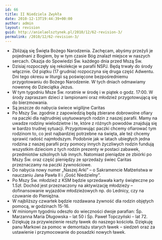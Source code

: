 ```yaml
---
id: 66
title: II Niedziela Zwykła
date: 2010-12-13T19:44:39+00:00
author: admin
layout: revision
guid: http://anielaolsztynek.pl/2010/12/62-revision-3/
permalink: /2010/12/62-revision-3/
---
```

  * Zbliżają się Święta Bożego Narodzenia. Zachęcam, abyśmy przeżyli je pojednani z Bogiem, by w tym czasie Bóg znalazł miejsce w naszych sercach. Okazja do Spowiedzi Św. każdego dnia przed Mszą Św.
  * Dzisiaj rozpoczęły się rekolekcje w parafii NSPJ. Będą trwały do środy włącznie. Od piątku (17 grudnia) rozpoczyna się druga część Adwentu. Dni tego okresu w liturgii są poświęcone bezpośredniemu przygotowaniu do Bożego Narodzenie. W tych dniach odmawiamy nowennę do Dzieciątka Jezus.
  * W tym tygodniu Msze Św. roratnie w środę i w piątek o godz. 17:00. W środy zapraszam dzieci z lampionami oraz młodzież przygotowującą się do bierzmowania.
  * Są jeszcze do nabycia świece wigilijne Caritas
  * Po Mszy Św. zgodnie z zapowiedzią będą zbierane dobrowolne ofiary na paczki dla najtrudniej usytuowanych rodzin z naszej parafii. Mamy na uwadze rodziny wielodzietne i te, które z różnych powodów znajdują się w bardzo trudnej sytuacji. Przygotowując paczki chcemy ofiarować tym rodzinom to, co jest najbardziej potrzebne na święta, ale też chcemy sprawić radość najmłodszym. Podobnie jak w latach ubiegłych jedna rodzina z naszej parafii przy pomocy innych życzliwych rodzin fundują wszystkim dzieciom z tych rodzin prezenty w postaci zabawek, przedmiotów szkolnych lub innych. Natomiast pieniądze ze zbiórki po Mszy Św. oraz część pieniędzy ze sprzedaży świec Caritas przeznaczamy na paczki żywnościowe.
  * Do nabycia nowy numer &#8222;Naszej Arki&#8221; &#8211; o Sakramencie Małżeństwa w nauczaniu Jana Pawła II i &#8222;Gość Niedzielny&#8221;.
  * Po Mszy Św. młodzież z KSM będzie sprzedawała karty świąteczne po 1.5zł. Dochód jest przeznaczony na aktywizację młodzieży &#8211; dofinansowanie wyjazdów młodzieżowych np. do Lednicy, czy na czuwanie do Pieniężna.
  * W najbliższy czwartek będzie rozdawana żywność dla rodzin objętych pomocą, w godzinach 15-16.
  * W minionym tygodniu odeszło do wieczności dwoje parafian: Śp. Marzanna Maria Długowska &#8211; lat 50 i Śp. Paweł Topczyński &#8211; lat 72.
  * Dziękuję za przywiezienie reszty ławek do naszego kościoła. Dziękuję panu Markowi za pomoc w demontażu starych ławek &#8211; siedzeń oraz za ustawienie i przymocowanie do posadzki nowych ławek.